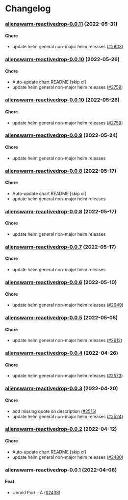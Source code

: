 # Changelog<br>


<a name="alienswarm-reactivedrop-0.0.11"></a>
### [alienswarm-reactivedrop-0.0.11](https://github.com/truecharts/apps/compare/alienswarm-reactivedrop-0.0.10...alienswarm-reactivedrop-0.0.11) (2022-05-31)

#### Chore

* update helm general non-major helm releases ([#2803](https://github.com/truecharts/apps/issues/2803))



<a name="alienswarm-reactivedrop-0.0.10"></a>
### [alienswarm-reactivedrop-0.0.10](https://github.com/truecharts/apps/compare/alienswarm-reactivedrop-0.0.9...alienswarm-reactivedrop-0.0.10) (2022-05-26)

#### Chore

* Auto-update chart README [skip ci]
* update helm general non-major helm releases ([#2759](https://github.com/truecharts/apps/issues/2759))



<a name="alienswarm-reactivedrop-0.0.10"></a>
### [alienswarm-reactivedrop-0.0.10](https://github.com/truecharts/apps/compare/alienswarm-reactivedrop-0.0.9...alienswarm-reactivedrop-0.0.10) (2022-05-26)

#### Chore

* update helm general non-major helm releases ([#2759](https://github.com/truecharts/apps/issues/2759))



<a name="alienswarm-reactivedrop-0.0.9"></a>
### [alienswarm-reactivedrop-0.0.9](https://github.com/truecharts/apps/compare/alienswarm-reactivedrop-0.0.8...alienswarm-reactivedrop-0.0.9) (2022-05-24)

#### Chore

* update helm general non-major helm releases



<a name="alienswarm-reactivedrop-0.0.8"></a>
### [alienswarm-reactivedrop-0.0.8](https://github.com/truecharts/apps/compare/alienswarm-reactivedrop-0.0.7...alienswarm-reactivedrop-0.0.8) (2022-05-17)

#### Chore

* Auto-update chart README [skip ci]
* update helm general non-major helm releases



<a name="alienswarm-reactivedrop-0.0.8"></a>
### [alienswarm-reactivedrop-0.0.8](https://github.com/truecharts/apps/compare/alienswarm-reactivedrop-0.0.7...alienswarm-reactivedrop-0.0.8) (2022-05-17)

#### Chore

* update helm general non-major helm releases



<a name="alienswarm-reactivedrop-0.0.7"></a>
### [alienswarm-reactivedrop-0.0.7](https://github.com/truecharts/apps/compare/alienswarm-reactivedrop-0.0.6...alienswarm-reactivedrop-0.0.7) (2022-05-17)

#### Chore

* update helm general non-major helm releases



<a name="alienswarm-reactivedrop-0.0.6"></a>
### [alienswarm-reactivedrop-0.0.6](https://github.com/truecharts/apps/compare/alienswarm-reactivedrop-0.0.5...alienswarm-reactivedrop-0.0.6) (2022-05-10)

#### Chore

* update helm general non-major helm releases ([#2649](https://github.com/truecharts/apps/issues/2649))



<a name="alienswarm-reactivedrop-0.0.5"></a>
### [alienswarm-reactivedrop-0.0.5](https://github.com/truecharts/apps/compare/alienswarm-reactivedrop-0.0.4...alienswarm-reactivedrop-0.0.5) (2022-05-05)

#### Chore

* update helm general non-major helm releases ([#2612](https://github.com/truecharts/apps/issues/2612))



<a name="alienswarm-reactivedrop-0.0.4"></a>
### [alienswarm-reactivedrop-0.0.4](https://github.com/truecharts/apps/compare/alienswarm-reactivedrop-0.0.3...alienswarm-reactivedrop-0.0.4) (2022-04-26)

#### Chore

* update helm general non-major helm releases ([#2573](https://github.com/truecharts/apps/issues/2573))



<a name="alienswarm-reactivedrop-0.0.3"></a>
### [alienswarm-reactivedrop-0.0.3](https://github.com/truecharts/apps/compare/alienswarm-reactivedrop-0.0.2...alienswarm-reactivedrop-0.0.3) (2022-04-20)

#### Chore

* add missing quote on description ([#2515](https://github.com/truecharts/apps/issues/2515))
* update helm general non-major helm releases ([#2524](https://github.com/truecharts/apps/issues/2524))



<a name="alienswarm-reactivedrop-0.0.2"></a>
### [alienswarm-reactivedrop-0.0.2](https://github.com/truecharts/apps/compare/alienswarm-reactivedrop-0.0.1...alienswarm-reactivedrop-0.0.2) (2022-04-12)

#### Chore

* Auto-update chart README [skip ci]
* update helm general non-major helm releases ([#2480](https://github.com/truecharts/apps/issues/2480))



<a name="alienswarm-reactivedrop-0.0.1"></a>
### alienswarm-reactivedrop-0.0.1 (2022-04-08)

#### Feat

* Unraid Port - A ([#2438](https://github.com/truecharts/apps/issues/2438))
